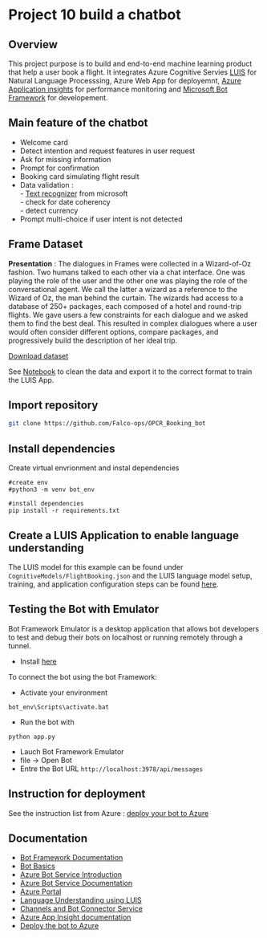 # Project 10 build a chatbot

## Overview
This project purpose is to build and end-to-end machine learning product that help a user book a flight. It integrates Azure Cognitive Servies [LUIS](https://www.luis.ai) for Natural Language Processsing, Azure Web App for deployemnt, [Azure Application insights](https://docs.microsoft.com/en-us/azure/azure-monitor/app/app-insights-overview) for performance monitoring and [Microsoft Bot Framework](https://dev.botframework.com) for developement.

## Main feature of the chatbot
* Welcome card
* Detect intention and request features in user request
* Ask for missing information
* Prompt for confirmation
* Booking card simulating flight result
* Data validation :  
      - [Text recognizer](https://github.com/microsoft/Recognizers-Text/tree/master/Python) from microsoft  
      - check for date coherency  
      - detect currency  
* Prompt multi-choice if user intent is not detected

## Frame Dataset
**Presentation** : The dialogues in Frames were collected in a Wizard-of-Oz fashion. Two humans talked to each other via a chat interface. One was playing the role of the user and the other one was playing the role of the conversational agent. We call the latter a wizard as a reference to the Wizard of Oz, the man behind the curtain. The wizards had access to a database of 250+ packages, each composed of a hotel and round-trip flights. We gave users a few constraints for each dialogue and we asked them to find the best deal. This resulted in complex dialogues where a user would often consider different options, compare packages, and progressively build the description of her ideal trip.

[Download dataset](https://www.microsoft.com/en-us/research/project/frames-dataset/)

See [Notebook](https://github.com/Falco-ops/OPCR_Booking_bot/blob/master/Notebook/proj10_data_analyse.ipynb) to clean the data and export it to the correct format to train the LUIS App.

## Import repository
```bash
git clone https://github.com/Falco-ops/OPCR_Booking_bot

```


## Install dependencies
Create virtual envrionment and instal dependencies
```console
#create env
#python3 -m venv bot_env

#install dependencies
pip install -r requirements.txt
```

## Create a LUIS Application to enable language understanding
The LUIS model for this example can be found under `CognitiveModels/FlightBooking.json` and the LUIS language model setup, training, and application configuration steps can be found [here](https://docs.microsoft.com/en-us/azure/bot-service/bot-builder-howto-v4-luis?view=azure-bot-service-4.0&tabs=cs).

## Testing the Bot with Emulator
Bot Framework Emulator is a desktop application that allows bot developers to test and debug their bots on localhost or running remotely through a tunnel.
* Install [here](https://github.com/Microsoft/BotFramework-Emulator/releases)

To connect the bot using the bot Framework:
* Activate your environment
```console
bot_env\Scripts\activate.bat
```
* Run the bot with
```Console
python app.py
```
* Lauch Bot Framework Emulator
* file -> Open Bot
* Entre the Bot URL `http://localhost:3978/api/messages`

## Instruction for deployment
See the instruction list from Azure : [deploy your bot to Azure](https://aka.ms/azuredeployment)


## Documentation

- [Bot Framework Documentation](https://docs.botframework.com)
- [Bot Basics](https://docs.microsoft.com/azure/bot-service/bot-builder-basics?view=azure-bot-service-4.0)
- [Azure Bot Service Introduction](https://docs.microsoft.com/azure/bot-service/bot-service-overview-introduction?view=azure-bot-service-4.0)
- [Azure Bot Service Documentation](https://docs.microsoft.com/azure/bot-service/?view=azure-bot-service-4.0)
- [Azure Portal](https://portal.azure.com)
- [Language Understanding using LUIS](https://docs.microsoft.com/en-us/azure/cognitive-services/luis/)
- [Channels and Bot Connector Service](https://docs.microsoft.com/en-us/azure/bot-service/bot-concepts?view=azure-bot-service-4.0)
- [Azure App Insight documentation](https://docs.microsoft.com/en-us/azure/azure-monitor/app/app-insights-overview)
- [Deploy the bot to Azure](https://aka.ms/azuredeployment)


